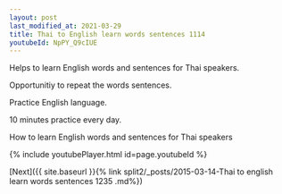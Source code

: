 ```yaml
---
layout: post
last_modified_at: 2021-03-29
title: Thai to English learn words sentences 1114 
youtubeId: NpPY_Q9cIUE
---
```

 
 
Helps to learn English words and sentences for Thai speakers.

Opportunitiy to repeat the words sentences. 

Practice English language. 
 
10 minutes practice every day. 
 
How to learn English words and sentences for Thai speakers 
 
{% include youtubePlayer.html id=page.youtubeId %}
 
 
[Next]({{ site.baseurl }}{% link  split2/_posts/2015-03-14-Thai to english learn words sentences 1235 .md%})
 
